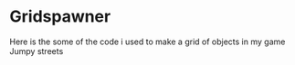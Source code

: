 # Gridspawner
Here is the some of the code i used to make a grid of objects in my game Jumpy streets 
